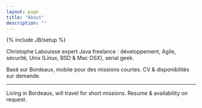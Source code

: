 ```yaml
---
layout: page
title: "About"
description: ""
---
```

{% include JB/setup %}

Christophe Labouisse expert Java freelance : développement, Agile, sécurité,
Unix (Linux, BSD & Mac OSX), serial geek.

Basé sur Bordeaux, mobile pour des missions courtes. CV & disponibilités sur
demande.

---

Living in Bordeaux, will travel for short missions. Resume & availability on
request.
